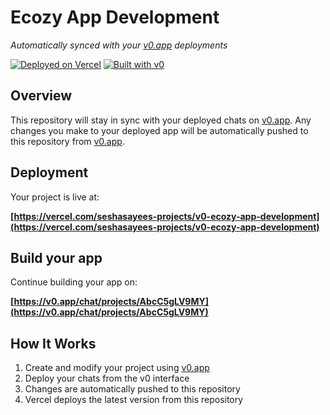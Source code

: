 # Ecozy App Development

*Automatically synced with your [v0.app](https://v0.app) deployments*

[![Deployed on Vercel](https://img.shields.io/badge/Deployed%20on-Vercel-black?style=for-the-badge&logo=vercel)](https://vercel.com/seshasayees-projects/v0-ecozy-app-development)
[![Built with v0](https://img.shields.io/badge/Built%20with-v0.app-black?style=for-the-badge)](https://v0.app/chat/projects/AbcC5gLV9MY)

## Overview

This repository will stay in sync with your deployed chats on [v0.app](https://v0.app).
Any changes you make to your deployed app will be automatically pushed to this repository from [v0.app](https://v0.app).

## Deployment

Your project is live at:

**[https://vercel.com/seshasayees-projects/v0-ecozy-app-development](https://vercel.com/seshasayees-projects/v0-ecozy-app-development)**

## Build your app

Continue building your app on:

**[https://v0.app/chat/projects/AbcC5gLV9MY](https://v0.app/chat/projects/AbcC5gLV9MY)**

## How It Works

1. Create and modify your project using [v0.app](https://v0.app)
2. Deploy your chats from the v0 interface
3. Changes are automatically pushed to this repository
4. Vercel deploys the latest version from this repository
